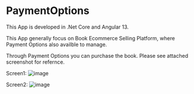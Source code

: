 # PaymentOptions
This App is developed in .Net Core and Angular 13.

This App generally focus on Book Ecommerce Selling Platform, where Payment Options also availble to manage. 

Through Payment Options you can purchase the book. Please see attached screenshot for refernce.

Screen1: ![image](https://user-images.githubusercontent.com/52338464/227356273-399a53ca-331a-4fdf-aa07-48997464ff68.png)

Screen2: ![image](https://user-images.githubusercontent.com/52338464/227356476-051ebae8-d00f-4cb3-89db-0d394a1f9017.png)
